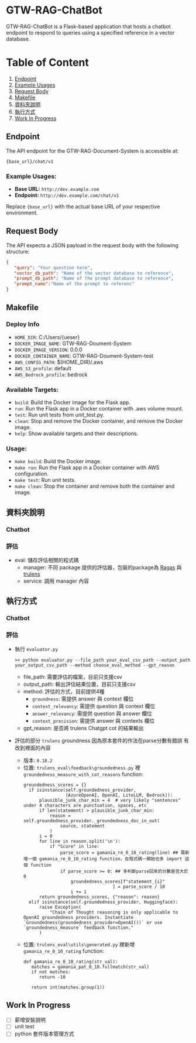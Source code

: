 # GTW-RAG-ChatBot


GTW-RAG-ChatBot is a Flask-based application that hosts a chatbot endpoint to respond to queries using a specified reference in a vector database.

# Table of Content

1. [Endpoint](#endpoint)
2. [Example Usages](#example-usages)
3. [Request Body](#request-body)
4. [Makefile](#makefile)
5. [資料夾說明](#資料夾說明)
6. [執行方式](#執行方式)
7. [Work In Progress](#work-in-progress)

## Endpoint

The API endpoint for the GTW-RAG-Document-System is accessible at:

`{base_url}/chat/v1`

### Example Usages:
- **Base URL:** `http://dev.example.com`
- **Endpoint:** `http://dev.example.com/chat/v1`


Replace `{base_url}` with the actual base URL of your respective environment.

## Request Body

The API expects a JSON payload in the request body with the following structure:

```json
{
   "query": "Your question here",
   "vector_db_path": "Name of the vector database to reference",
   "prompt_db_path": "Name of the prompt database to reference",
   "prompt_name":"Name of the prompt to referenc"
}
```

## Makefile

### Deploy Info
- `HOME_DIR`: C:/Users/{ueser}
- `DOCKER_IMAGE_NAME`: GTW-RAG-Doument-System
- `DOCKER_IMAGE_VERSION`: 0.0.0
- `DOCKER_CONTAINER_NAME`: GTW-RAG-Doument-System-test
- `AWS_CONFIG_PATH`: $(HOME_DIR)/.aws
- `AWS_S3_profile`: default
- `AWS_Bedrock_profile`: bedrock

### Available Targets:
- `build`: Build the Docker image for the Flask app.
- `run`: Run the Flask app in a Docker container with .aws volume mount.
- `test`: Run unit tests from unit_test.py.
- `clean`: Stop and remove the Docker container, and remove the Docker image.
- `help`: Show available targets and their descriptions.

### Usage:
- `make build`: Build the Docker image.
- `make run`: Run the Flask app in a Docker container with AWS configuration.
- `make test`: Run unit tests.
- `make clean`: Stop the container and remove both the container and image.

## 資料夾說明

### Chatbot

### 評估
- eval: 儲存評估相關的程式碼
   - manager: 不同 package 提供的評估器，包裝的package為 [Ragas](https://docs.ragas.io/en/latest/index.html) 與 [trulens](https://github.com/truera/trulens)
   - service: 調用 manager 內容


## 執行方式

### Chatbot

### 評估
- 執行 `evaluator.py`
   ```
   >> python evaluator.py --file_path your_eval_csv_path --output_path your_output_csv_path --method choose_eval_method --gpt_reason
   ```
   - file_path: 需要評估的檔案，目前只支援csv
   - output_path: 輸出評估結果位置，目前只支援csv
   - method: 評估的方式，目前提供4種
      - `groundness`: 需提供 answer 與 context 欄位
      - `context_relevancy`: 需提供 question 與 context 欄位
      - `answer_relevancy`: 需提供 question 與 answer 欄位
      - `context_precision`: 需提供 answer 與 contexts 欄位
   - gpt_reason: 是否將 trulens Chatgpt cot 的結果輸出

- 評估的部分 `trulens`  groundness 因為原本套件的作法在parse分數有錯誤 有改到裡面的內容
   - 版本: `0.18.2`
   - 位置: `trulens_eval\feedback\groundedness.py` 裡 `groundedness_measure_with_cot_reasons` function:
      ```
      groundedness_scores = {}
        if isinstance(self.groundedness_provider,
                      (AzureOpenAI, OpenAI, LiteLLM, Bedrock)):
            plausible_junk_char_min = 4  # very likely "sentences" under 4 characters are punctuation, spaces, etc
            if len(statement) > plausible_junk_char_min:
                reason = self.groundedness_provider._groundedness_doc_in_out(
                    source, statement
                )
            i = 0
            for line in reason.split('\n'):
                if "Score" in line:
                    parse_score = gamania_re_0_10_rating(line) ## 需新增一個 gamania_re_0_10_rating function，在程式碼一開始也多 import 這個 function
                    if parse_score >= 0: ## 多判斷parse回來的分數是否大於0
                        groundedness_scores[f"statement_{i}"
                                        ] = parse_score / 10
                        i += 1
            return groundedness_scores, {"reason": reason}
        elif isinstance(self.groundedness_provider, Huggingface):
            raise Exception(
                "Chain of Thought reasoning is only applicable to OpenAI groundedness providers. Instantiate `Groundedness(groundedness_provider=OpenAI())` or use `groundedness_measure` feedback function."
            )
      ```
   - 位置: `trulens_eval\utils\generated.py` 裡新增 `gamania_re_0_10_rating` function:
      ```
      def gamania_re_0_10_rating(str_val):
         matches = gamania_pat_0_10.fullmatch(str_val)
         if not matches:
            return -10

         return int(matches.group(1))
      ```

## Work In Progress
- [ ] 薪增安裝說明
- [ ] unit test
- [ ] python 套件版本管理方式